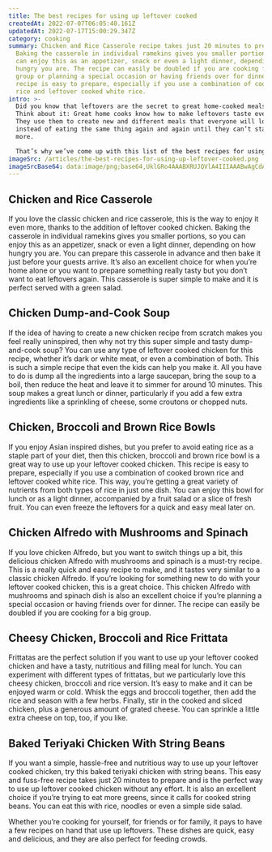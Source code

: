 ```yaml
---
title: The best recipes for using up leftover cooked
createdAt: 2022-07-07T06:05:40.161Z
updatedAt: 2022-07-17T15:00:29.347Z
category: cooking
summary: Chicken and Rice Casserole recipe takes just 20 minutes to prepare.
  Baking the casserole in individual ramekins gives you smaller portions, so you
  can enjoy this as an appetizer, snack or even a light dinner, depending on how
  hungry you are. The recipe can easily be doubled if you are cooking for a big
  group or planning a special occasion or having friends over for dinner. The
  recipe is easy to prepare, especially if you use a combination of cooked brown
  rice and leftover cooked white rice.
intro: >-
  Did you know that leftovers are the secret to great home-cooked meals?
  Think about it: Great home cooks know how to make leftovers taste even better.
  They use them to create new and different meals that everyone will love,
  instead of eating the same thing again and again until they can’t stand it any
  more.

  That’s why we’ve come up with this list of the best recipes for using up leftover cooked chicken. These recipes are quick and easy to make, but they also tick all the right boxes in terms of taste, nutrition and ease of preparation. In other words, not only do they all use up your leftovers in a delicious way, but they also make your life easier so you won’t feel like you have to avoid cooking another chicken dish again just because you’re fed up with leftovers!
imageSrc: /articles/the-best-recipes-for-using-up-leftover-cooked.png
imageSrcBase64: data:image/png;base64,UklGRo4AAABXRUJQVlA4IIIAAABwAgCdASoKAAoAAUAmJbACdLoAEJOX+Tv2JZFgAP74NE733SVEsa9J8rR7MWjtC9Fj4MJKjMjC5Jn59M/bcu9gZqibPrv7IWOFh8vbKrbu1+8NVJjwomB7Jv0TJWf/VDW7HbreTv+jXFkZr/mx0G/ccihrKKGrAZDuzTN/0NuYAAAA
---
```


## Chicken and Rice Casserole

If you love the classic chicken and rice casserole, this is the way to enjoy it even more, thanks to the addition of leftover cooked chicken.
Baking the casserole in individual ramekins gives you smaller portions, so you can enjoy this as an appetizer, snack or even a light dinner, depending on how hungry you are.
You can prepare this casserole in advance and then bake it just before your guests arrive. It’s also an excellent choice for when you’re home alone or you want to prepare something really tasty but you don’t want to eat leftovers again.
This casserole is super simple to make and it is perfect served with a green salad.

## Chicken Dump-and-Cook Soup

If the idea of having to create a new chicken recipe from scratch makes you feel really uninspired, then why not try this super simple and tasty dump-and-cook soup?
You can use any type of leftover cooked chicken for this recipe, whether it’s dark or white meat, or even a combination of both.
This is such a simple recipe that even the kids can help you make it. All you have to do is dump all the ingredients into a large saucepan, bring the soup to a boil, then reduce the heat and leave it to simmer for around 10 minutes.
This soup makes a great lunch or dinner, particularly if you add a few extra ingredients like a sprinkling of cheese, some croutons or chopped nuts.

## Chicken, Broccoli and Brown Rice Bowls

If you enjoy Asian inspired dishes, but you prefer to avoid eating rice as a staple part of your diet, then this chicken, broccoli and brown rice bowl is a great way to use up your leftover cooked chicken.
This recipe is easy to prepare, especially if you use a combination of cooked brown rice and leftover cooked white rice. This way, you’re getting a great variety of nutrients from both types of rice in just one dish.
You can enjoy this bowl for lunch or as a light dinner, accompanied by a fruit salad or a slice of fresh fruit. You can even freeze the leftovers for a quick and easy meal later on.

## Chicken Alfredo with Mushrooms and Spinach

If you love chicken Alfredo, but you want to switch things up a bit, this delicious chicken Alfredo with mushrooms and spinach is a must-try recipe.
This is a really quick and easy recipe to make, and it tastes very similar to a classic chicken Alfredo. If you’re looking for something new to do with your leftover cooked chicken, this is a great choice.
This chicken Alfredo with mushrooms and spinach dish is also an excellent choice if you’re planning a special occasion or having friends over for dinner. The recipe can easily be doubled if you are cooking for a big group.

## Cheesy Chicken, Broccoli and Rice Frittata

Frittatas are the perfect solution if you want to use up your leftover cooked chicken and have a tasty, nutritious and filling meal for lunch.
You can experiment with different types of frittatas, but we particularly love this cheesy chicken, broccoli and rice version. It’s easy to make and it can be enjoyed warm or cold.
Whisk the eggs and broccoli together, then add the rice and season with a few herbs. Finally, stir in the cooked and sliced chicken, plus a generous amount of grated cheese. You can sprinkle a little extra cheese on top, too, if you like.

## Baked Teriyaki Chicken With String Beans

If you want a simple, hassle-free and nutritious way to use up your leftover cooked chicken, try this baked teriyaki chicken with string beans.
This easy and fuss-free recipe takes just 20 minutes to prepare and is the perfect way to use up leftover cooked chicken without any effort.
It is also an excellent choice if you’re trying to eat more greens, since it calls for cooked string beans. You can eat this with rice, noodles or even a simple side salad.

Whether you’re cooking for yourself, for friends or for family, it pays to have a few recipes on hand that use up leftovers. These dishes are quick, easy and delicious, and they are also perfect for feeding crowds.

